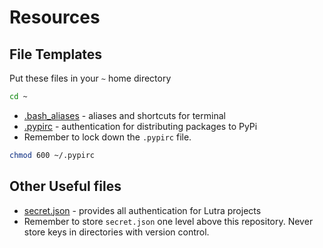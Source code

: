 # Resources

## File Templates

Put these files in your `~` home directory

```bash
cd ~
```

* [.bash_aliases](https://github.com/herereadthis/lutra/blob/master/resources/.bash_aliases) - aliases and shortcuts for terminal
* [.pypirc](https://github.com/herereadthis/lutra/blob/master/resources/.pypirc) - authentication for distributing packages to PyPi
* Remember to lock down the `.pypirc` file.

```bash
chmod 600 ~/.pypirc
```

## Other Useful files

* [secret.json](https://github.com/herereadthis/lutra/blob/master/resources/secret.json) - provides all authentication for Lutra projects
* Remember to store `secret.json` one level above this repository. Never store keys in directories with version control.